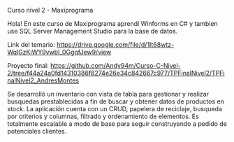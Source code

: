 Curso nivel 2 - Maxiprograma

Hola! En este curso de Maxiprograma aprendí Winforms en C# y tambien use SQL Server Management Studio para la base de datos.

Link del temario: https://drive.google.com/file/d/1It68wtz-WqlGzKiWY9vwbI_0GgqfJew9/view

Proyecto final: https://github.com/Andy94m/Curso-C-Nivel-2/tree/f44a24a0fd14310386f8274e26e34c842667c977/TPFinalNivel2/TPFinalNivel2_AndresMontes

  Se desarrolló un inventario con vista de tabla para gestionar y realizar busquedas prestablecidas a fin de buscar y obtener datos de productos en stock.
  La aplicación cuenta con un CRUD, papelera de reciclaje, busqueda por criterios y columnas, filtrado y ordenamiento de elementos.
  Es totalmente escalable a modo de base para seguir construyendo a pedido de potenciales clientes.
  
